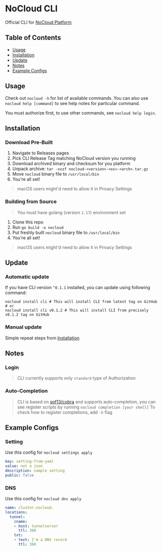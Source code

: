 # NoCloud CLI

Official CLI for [NoCloud Platform](https://github.com/slntopp/nocloud)

## Table of Contents

* [Usage](#usage)
* [Installation](#installation)
* [Update](#update)
* [Notes](#notes)
* [Example Configs](#example-configs)

## Usage

Check out `nocloud -h` for list of available commands.
You can also use `nocloud help [command]` to see help notes for particular command.

You must authorize first, to use other commands, see `nocloud help login`.

## Installation

### Download Pre-Built

1. Navigate to Releases pages
2. Pick CLI Release Tag matching NoCloud version you running
3. Download archived binary and checksum for you platform
4. Unpack archive: `tar -xvzf nocloud-<version>-<os>-<arch>.tar.gz`
5. Move `nocloud` binary file to `/usr/local/bin`
6. You're all set!

> macOS users might'd need to allow it in Privacy Settings

### Building from Source

> You must have golang (version `1.17`) environment set

1. Clone this repo
2. Run `go build -o nocloud`
3. Put freshly built `nocloud` binary file to `/usr/local/bin`
4. You're all set!

> macOS users might'd need to allow it in Privacy Settings

## Update

### Automatic update

If you have CLI version `^0.1.1` installed, you can update using following command:

```shell
nocloud install cli # This will install CLI from latest tag on GitHub
# or
nocloud install cli v0.1.2 # This will install CLI from precisely v0.1.2 tag on GitHub
```

### Manual update

Simple repeat steps from [Installation](#installation)

## Notes

### Login

> CLI currently supports only `standard` type of Authorization

### Auto-Completion

> CLI is based on [spf13/cobra](https://github.com/spf13/cobra) and supports auto-completion,
> you can see register scripts by running `nocloud completion [your shell]`
> To check how to register completions, add `-h` flag

## Example Configs

### Setting

Use this config for `nocloud settings apply`

```yaml
key: setting-from-yaml
value: not a json
description: sample setting
public: false
```

### DNS

Use this config for `nocloud dns apply`

```yaml
name: cluster.nocloud.
locations:
  tunnel:
    cname:
    - host: tunnelserver
      ttl: 360
    txt:
    - text: I'm a DNS record
      ttl: 360
```
